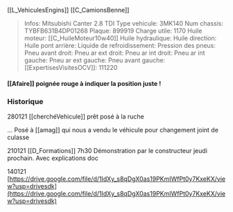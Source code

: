[[L_VehiculesEngins]] [[C_CamionsBenne]]

> Infos: Mitsubishi Canter 2.8 TDI
Type vehicule: 3MK140
Num chassis: TYBFB631B4DP01268
Plaque: 899919
Charge utile: 1170
Huile moteur: [[C_HuileMoteur10w40]]
Huile hydraulique:
Huile direction:
Huile pont arrière:
Liquide de refroidissement:
Pression des pneus:
Pneu avant droit:
Pneu ar ext droit:
Pneu ar int droit:
Pneu ar int gauche:
Pneu ar ext gauche:
Pneu avant gauche:
[[ExpertisesVisitesOCV]]: 111220

#### [[Afaire]] poignée rouge à indiquer la position juste !

### Historique
280121 [[cherchéVehicule]] prêt posé à la ruche

... Posé à [[amag]] qui nous a vendu le véhicule pour changement joint de culasse

210121 [[D_Formations]] 7h30 Démonstration par le constructeur jeudi prochain. Avec explications doc

140121
[https://drive.google.com/file/d/1IdXy_s8qDgX0as19PKmIWfPt0y7KxeKX/view?usp=drivesdk](https://drive.google.com/file/d/1IdXy_s8qDgX0as19PKmIWfPt0y7KxeKX/view?usp=drivesdk)


